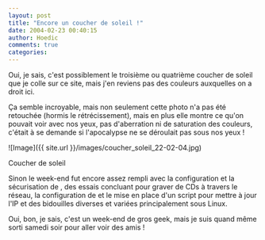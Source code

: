 ```yaml
---
layout: post
title: "Encore un coucher de soleil !"
date: 2004-02-23 00:40:15
author: Hoedic
comments: true
categories: 
---
```



Oui, je sais, c'est possiblement le troisième ou quatrième coucher de soleil que je colle sur ce site, mais j'en reviens pas des couleurs auxquelles on a droit ici.

Ça semble incroyable, mais non seulement cette photo n'a pas été retouchée (hormis le rétrécissement), mais en plus elle montre ce qu'on pouvait voir avec nos yeux, pas d'aberration ni de saturation des couleurs, c'était à se demande si l'apocalypse ne se déroulait pas sous nos yeux !

![Image]({{ site.url }}/images/coucher_soleil_22-02-04.jpg)
<div class="photoattrib">Coucher de soleil</div>



Sinon le week-end fut encore assez rempli avec la configuration et la sécurisation de , des essais concluant pour graver de CDs à travers le réseau, la configuration de  et le mise en place d'un script pour mettre à jour l'IP et des bidouilles diverses et variées principalement sous Linux.

Oui, bon, je sais, c'est un week-end de gros geek, mais je suis quand même sorti samedi soir pour aller voir des amis !
